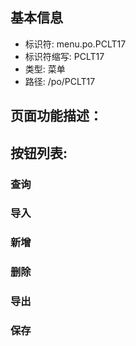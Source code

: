 
## 基本信息

- 标识符: menu.po.PCLT17
- 标识符缩写: PCLT17
- 类型: 菜单
- 路径: /po/PCLT17

## 页面功能描述：





## 按钮列表:


### 查询



### 导入



### 新增



### 删除



### 导出



### 保存


